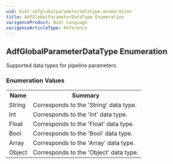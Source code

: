 ```yaml
---
uid: biml-adfglobalparameterdatatype-enumeration
title: AdfGlobalParameterDataType Enumeration
varigenceProduct: Biml Language
varigenceArticleType: Reference
---
```


## AdfGlobalParameterDataType Enumeration<div class="LanguageSummary"><div class ="SummaryItem">Supported data types for pipeline parameters.</div></div><div class="EnumValueGroup">### Enumeration Values<table id="EnumValue" class="MemberList"><tbody><tr><th class="MemberNameColumnHeader">Name</th><th class="MemberSummaryColumnHeader">Summary</th></tr><tr class="cd0"><td class="MemberName">String</td><td class="MemberSummary"><div class ="SummaryItem">Corresponds to the 'String' data type.</div></td></tr><tr class="cd1"><td class="MemberName">Int</td><td class="MemberSummary"><div class ="SummaryItem">Corresponds to the 'Int' data type.</div></td></tr><tr class="cd0"><td class="MemberName">Float</td><td class="MemberSummary"><div class ="SummaryItem">Corresponds to the 'Float' data type.</div></td></tr><tr class="cd1"><td class="MemberName">Bool</td><td class="MemberSummary"><div class ="SummaryItem">Corresponds to the 'Bool' data type.</div></td></tr><tr class="cd0"><td class="MemberName">Array</td><td class="MemberSummary"><div class ="SummaryItem">Corresponds to the 'Array' data type.</div></td></tr><tr class="cd1"><td class="MemberName">Object</td><td class="MemberSummary"><div class ="SummaryItem">Corresponds to the 'Object' data type.</div></td></tr></tbody></table></div>